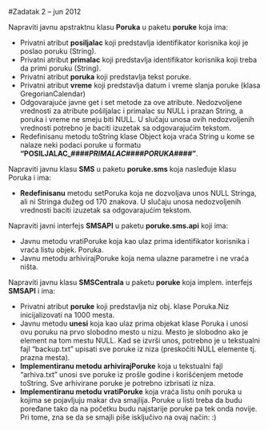 #Zadatak 2 – jun 2012

Napraviti javnu apstraktnu klasu **Poruka** u paketu **poruke** koja ima:
* Privatni atribut **posiljalac** koji predstavlja identifikator korisnika koji je poslao poruku (String).
* Privatni atribut **primalac** koji predstavlja identifikator korisnika koji treba da primi poruku (String).
* Privatni atribut **poruka** koji predstavlja tekst poruke.
* Privatni atribut **vreme** koji predstavlja datum i vreme slanja poruke (klasa GregorianCalendar)
* Odgovarajuće javne get i set metode za ove atribute. Nedozvoljene vrednosti za atribute pošiljalac i
primalac su NULL i prazan String, a poruka i vreme ne smeju biti NULL. U slučaju unosa ovih
nedozvoljenih vrednosti potrebno je baciti izuzetak sa odgovarajućim tekstom.
* Redefinisanu metodu toString klase Object koja vraća String u kome se nalaze neki podaci poruke u
formatu **“POSILJALAC_####_PRIMALAC_####_PORUKA_####”**.

Napraviti javnu klasu **SMS** u paketu **poruke.sms** koja nasleđuje klasu Poruka i ima:
* __Redefinisanu__ metodu setPoruka koja ne dozvoljava unos NULL Stringa, ali ni Stringa dužeg od 170
znakova. U slučaju unosa nedozvoljenih vrednosti baciti izuzetak sa odgovarajućim tekstom.

Napraviti javni interfejs **SMSAPI** u paketu **poruke.sms.api** koji ima:
* Javnu metodu vratiPoruke koja kao ulaz prima identifikator korisnika i vraća listu objek. Poruka.
* Javnu metodu arhivirajPoruke koja nema ulazne parametre i ne vraća ništa.

Napraviti javnu klasu **SMSCentrala** u paketu **poruke** koja implem. interfejs **SMSAPI** i ima:
* Privatni atribut **poruke** koji predstavlja niz obj. klase Poruka.Niz inicijalizovati na 1000 mesta.
* Javnu metodu **unesi** koja kao ulaz prima objekat klase Poruka i unosi ovu poruku na prvo slobodno
mesto u nizu. Mesto je slobodno ako je element na tom mestu NULL. Kad se izvrši unos, potrebno
je u tekstualni fajl “backup.txt” upisati sve poruke iz niza (preskočiti NULL elemente tj. prazna
mesta).
* __Implementiranu metodu arhivirajPoruke__ koja u tekstualni fajl “arhiva.txt” unosi sve poruke iz prošle
godine i korišćenjem metode toString. Sve arhivirane poruke je potrebno izbrisati iz
niza.
* __Implementiranu metodu vratiPoruke__ koja vraća listu onih poruka u kojima se pojavljuju makar dva
smajlija. Poruke u listi treba da budu poređane tako da na početku budu najstarije poruke pa tek
onda novije. Pri tome, zna se da se smajli piše isključivo na ovaj način: :)